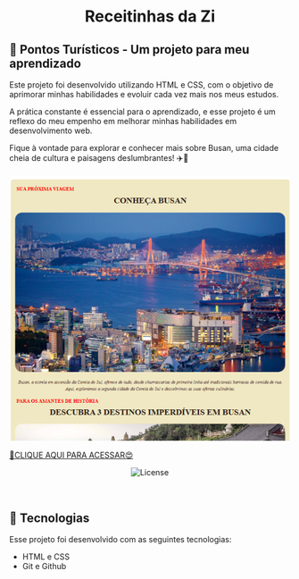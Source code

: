<h1 align="center"> Receitinhas da Zi</h1>

## 🌟 Pontos Turísticos - Um projeto para meu aprendizado

Este projeto foi desenvolvido utilizando HTML e CSS, com o objetivo de aprimorar minhas habilidades e evoluir cada vez mais nos meus estudos.

A prática constante é essencial para o aprendizado, e esse projeto é um reflexo do meu empenho em melhorar minhas habilidades em desenvolvimento web.

Fique à vontade para explorar e conhecer mais sobre Busan, uma cidade cheia de cultura e paisagens deslumbrantes! ✈️🌊
 <br/>
<br/>
<img
          src="./assets/img p.png"></a>
</p>

[🔗CLIQUE AQUI PARA ACESSAR😍](https://lailaamorim.github.io/DISCOVER-Zi/)

<p align="center">
  <img alt="License" src="https://img.shields.io/static/v1?label=license&message=MIT&color=49AA26&labelColor=000000">
</p>

<br>

## 🚀 Tecnologias

Esse projeto foi desenvolvido com as seguintes tecnologias:

- HTML e CSS
- Git e Github
